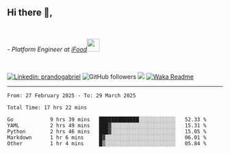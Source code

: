 <h2>Hi there  👋,</h2> </br>

<p><em>- Platform Engineer at <a href="https://www.ifood.com.br/">iFood</a><img src="https://media.giphy.com/media/WUlplcMpOCEmTGBtBW/giphy.gif" width="30"> 
</em></p></br>


[![Linkedin: prandogabriel](https://img.shields.io/badge/-prandogabriel-blue?style=flat-square&logo=Linkedin&logoColor=white&link=https://www.linkedin.com/in/prandogabriel/)](https://www.linkedin.com/in/prandogabriel)
![GitHub followers](https://img.shields.io/github/followers/prandogabriel?label=Follow&style=social)
![](https://visitor-badge.glitch.me/badge?page_id=prandogabriel.prandogabriel)
[![Waka Readme](https://github.com/prandogabriel/prandogabriel/actions/workflows/update-stats.yml.yml/badge.svg)](https://github.com/prandogabriel/prandogabriel/actions/workflows/update-stats.yml.yml)

---

<!--START_SECTION:waka-->

```golang
From: 27 February 2025 - To: 29 March 2025

Total Time: 17 hrs 22 mins

Go            9 hrs 39 mins   █████████████░░░░░░░░░░░░   52.33 %
YAML          2 hrs 49 mins   ███▓░░░░░░░░░░░░░░░░░░░░░   15.31 %
Python        2 hrs 46 mins   ███▓░░░░░░░░░░░░░░░░░░░░░   15.05 %
Markdown      1 hr 6 mins     █▓░░░░░░░░░░░░░░░░░░░░░░░   06.01 %
Other         1 hr 4 mins     █▒░░░░░░░░░░░░░░░░░░░░░░░   05.84 %
```

<!--END_SECTION:waka-->
